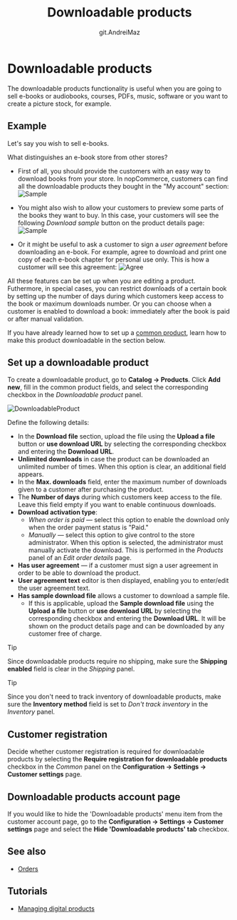 ﻿---
title: Downloadable products
uid: en/running-your-store/catalog/products/downloadable-products
author: git.AndreiMaz
contributors: git.DmitriyKulagin, git.exileDev, git.IvanIvanIvanov, git.dunaenko, git.mariannk
---

# Downloadable products

The downloadable products functionality is useful when you are going to sell e-books or audiobooks, courses, PDFs, music, software or you want to create a picture stock, for example. 

## Example

Let's say you wish to sell e-books.

What distinguishes an e-book store from other stores? 
- First of all, you should provide the customers with an easy way to download books from your store.
	In nopCommerce, customers can find all the downloadable products they bought in the "My account" section:
  ![Sample](_static/downloadable-products/my-account.jpg)

- You might also wish to allow your customers to preview some parts of the books they want to buy.
	In this case, your customers will see the following *Download sample* button on the product details page:
  ![Sample](_static/downloadable-products/sample.jpg)

- Or it might be useful to ask a customer to sign a *user agreement* before downloading an e-book. For example, agree to download and print one copy of each e-book chapter for personal use only.
	This is how a customer will see this agreement:
  ![Agree](_static/downloadable-products/agree.jpg)

All these features can be set up when you are editing a product. Futhermore, in special cases, you can restrict downloads of a certain book by setting up the number of days during which customers keep access to the book or maximum downloads number. Or you can choose when a customer is enabled to download a book: immediately after the book is paid or after manual validation.

If you have already learned how to set up a [common product](xref:en/running-your-store/catalog/products/add-products), learn how to make this product downloadable in the section below.

## Set up a downloadable product

To create a downloadable product, go to **Catalog → Products**. Click **Add new**, fill in the common product fields, and select the corresponding checkbox in the *Downloadable product* panel.

![DownloadableProduct](_static/downloadable-products/DownloadableProduct.png)

Define the following details:

- In the **Download file** section, upload the file using the **Upload a file** button or **use download URL** by selecting the corresponding checkbox and entering the **Download URL**.
- **Unlimited downloads** in case the product can be downloaded an unlimited number of times. When this option is clear, an additional field appears. 
- In the **Max. downloads** field, enter the maximum number of downloads given to a customer after purchasing the product.
- The **Number of days** during which customers keep access to the file. Leave this field empty if you want to enable continuous downloads.
- **Download activation type**:
  - *When order is paid* — select this option to enable the download only when the order payment status is "Paid."
  - *Manually* — select this option to give control to the store administrator. When this option is selected, the administrator must manually activate the download. This is performed in the *Products* panel of an *Edit order details* page.
- **Has user agreement** — if a customer must sign a user agreement in order to be able to download the product.
- **User agreement text** editor is then displayed, enabling you to enter/edit the user agreement text.
- **Has sample download file** allows a customer to download a sample file. 
  - If this is applicable, upload the **Sample download file** using the **Upload a file** button or **use download URL** by selecting the corresponding checkbox and entering the **Download URL**. It will be shown on the product details page and can be downloaded by any customer free of charge.

 > [!TIP]
 >
 > Since downloadable products require no shipping, make sure the **Shipping enabled** field is clear in the *Shipping* panel.

 > [!TIP]
 >
 > Since you don't need to track inventory of downloadable products, make sure the **Inventory method** field is set to *Don't track inventory* in the *Inventory* panel.

## Customer registration

Decide whether customer registration is required for downloadable products by selecting the **Require registration for downloadable products** checkbox in the *Common* panel on the **Configuration → Settings → Customer settings** page.

## Downloadable products account page

If you would like to hide the 'Downloadable products' menu item from the customer account page, go to the **Configuration → Settings → Customer settings** page and select the **Hide 'Downloadable products' tab** checkbox.

## See also

- [Orders](xref:en/running-your-store/order-management/orders)

## Tutorials

- [Managing digital products](https://www.youtube.com/watch?v=om-HKr-B2yA)
